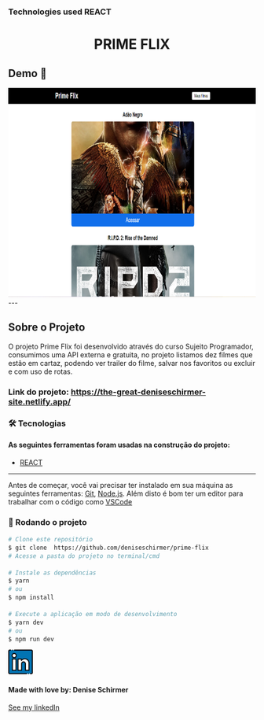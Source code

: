 ### Technologies used REACT

<h1 style="text-align: center; font-weight: bold;">PRIME FLIX</h1>

## Demo 📸

<div align="center" >
   <img src="./github/primeflix.png" alt="demo-mobile" height="425">
</div>
 ---

## Sobre o Projeto
O projeto Prime Flix foi desenvolvido através do curso Sujeito Programador, consumimos uma API externa e gratuita, no projeto listamos dez filmes que estâo em cartaz, podendo ver trailer do filme, salvar nos favoritos ou excluir e com uso de rotas. 


### Link do projeto: https://the-great-deniseschirmer-site.netlify.app/
### 🛠 Tecnologias
#### As seguintes ferramentas foram usadas na construção do projeto:

- [REACT](https://pt-br.reactjs.org/)



--- 
Antes de começar, você vai precisar ter instalado em sua máquina as seguintes ferramentas:
[Git](https://git-scm.com), [Node.js](https://nodejs.org/en/).
Além disto é bom ter um editor para trabalhar com o código como [VSCode](https://code.visualstudio.com/)

### 🎲 Rodando o projeto

```bash
# Clone este repositório
$ git clone  https://github.com/deniseschirmer/prime-flix
# Acesse a pasta do projeto no terminal/cmd

# Instale as dependências
$ yarn
# ou
$ npm install

# Execute a aplicação em modo de desenvolvimento
$ yarn dev
# ou
$ npm run dev
```



<a href="https://raw.githubusercontent.com/ARTHURPC03/Proffy-FullStack/master/github/linkedin.png">
<img src="https://raw.githubusercontent.com/ARTHURPC03/Proffy-FullStack/master/github/linkedin.png" alt="linkedin" height="50"></a>
<br />

#### Made with love by: Denise Schirmer
[See my linkedIn](https://www.linkedin.com/in/denise-s-lima-schirmer-9702661ba/)
